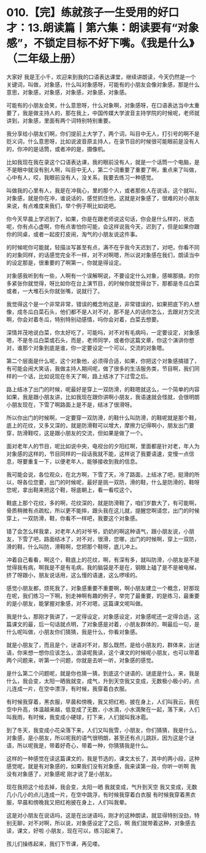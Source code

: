 # 010.【完】练就孩子一生受用的好口才：13.朗读篇丨第六集：朗读要有“对象感”，不锁定目标不好下嘴。《我是什么》（二年级上册）

大家好 我是王小千，欢迎来到我的口语表达课堂，继续讲朗读，今天仍然是一个关键词，叫做，对象感，什么叫对象感呀，可能有的小朋友会像对象感，那是什么意思，对象感，对象感，对象感，对象感，对象感。

可能有的小朋友会笑，什么意思呀，什么对象啊，对象感呀，在口语表达当中太重要了，我是做主持人的，那在我上，中国传媒大学波音主持学院的时候呢，老师就讲到，对象感，里面有两个词特别特别重要。

我分享给小朋友们啊，你们提前上大学了，两个词，叫目中无人，打引号的啊不是贬义词，什么意思呀，比如说波音原主持人，在录节目的时候很可能眼前是没有人的，你冲的是话筒，或者冲的是，摄像机。

比如我现在我在录这个口语表达课，我的眼前没有人，就是一个话筒一个电脑，是不是眼中就没有别人啊，叫目中无人，第二个词重要了重要了啊，重点来了叫做，心中有人，哎，我眼前没有人，没关系，我要去练习一种感觉。

叫做我的心里有人，我是在冲我心，里的那个人，或者那些人在说话，这个就叫，对象感，就是你在冲，谁说话的，感觉抓住他，这就是对象感了，很难的对小朋友来说，有点难度来我们，举个例子啊比如说吧。

你今天早晨上学迟到了，如果，你是在跟老师说这句话，你会是什么样的，状态呢，你有点心虚啊，你有点害怕你可能，会这样说我今天，迟到了，但是如果你跟你的同桌，或者一起皮打皮闹，淘气的小朋友说这件事。

的时候呢你可能就，轻描淡写甚至有点，满不在乎我今天迟到了，对吧，你看不同的对象同样，的话感觉完全不一样，对不对啊嗯，所以说对象感在我们，朗读当中的设定那是，很重要的了啊第一，你就是得设定。

对象感我听到有一些，人啊有一个误解啊说，不要设定什么对象，感嘛那搞，的你多紧张你就觉得，呀比如你在台上演节目，的时候你就觉得台下，那都是冬瓜白菜或者，一大堆石头你就张嘴，说就行了。

我觉得这个是一个非常非常，错误的概念哟这是，非常错误的，如果把底下的人想像，成冬瓜白菜石头，他们都不是人对不对，那不是人的话你怎么，去跟对方交流啊，你会对着冬瓜，特别特别动感情，吗你会对着，白菜去想要。

深情并茂地说白菜，你太好吃了，可能吗，对不对有毛病吗，一定要设定，对象感嗯，不是冬瓜白菜或石头，而是，老师同学，或者你这篇文章，你这个演讲你想对，谁那个对象到底是谁，你一定要设定一个可以，交流的对象嗯。

第二个层面是什么呢，这个对象他，必须得合适，如果，你把这个对象感搞错了，有可能会闹大笑话，我做主持人期间呢，做了很多的生活服务类，节目啊，我们同样的一个话，比如说现在冬天了啊，路上结冰了下过雪之后。

路上结冰了出门的时候，呢最好是穿上一双防滑，的鞋嗯就这么，一个简单的内容如果，我是跟小朋友讲，比如我现在跟你讲啊小朋友，我语速就会怪就，会很明朗小朋友现在，下雪了啊路面上是不是，结冰了很滑呀。

所以你出门的时候啊，一定要穿一双防滑，的鞋什么叫防滑，的鞋呢就是那个鞋，底上的花纹，又多又深的，就是防滑鞋可以增大，摩擦力记得啊小，朋友出门要穿，防滑鞋哎，这是跟小朋友的交流，但如果是做了一个。

面对老年人的节目，呢比如说中央，电视台的夕阳红啊，里面都是针对老，年人为对象感的这样的，节目同样的一段话我就不能，这样说了我要语速，变慢一点信息，呀要重复一下，以便老年人，能够接收到我的信息。

我可能会说，各位观众，在北方啊，下雪了天，冷了路面，上结冰了吧，挺滑的所以，呀各位您要，出门的时候呢，最好是挑一双防，滑的鞋，什么是防滑的，鞋呀您呢，拿出鞋来把这个鞋，呀底朝上，看一看哎这个。

鞋底上那个花纹，多的啊，花纹深的，就是防滑鞋了，咱们岁数大了，有可能啊，骨质稍微有点疏松，所以更不能摔，跟头我在这儿就，提醒您啊请您，出门的时候穿上，一双防滑，鞋，你看不一样吧，我要这个对象感。

错了会怎么样我拿，对老年人的对爷爷，奶奶的啊这种语气，跟小朋友说，小朋友，下雪了吧，路面结冰了，对不对，很滑，您哪，出门的时候啊，穿上一双防，滑的鞋，什么叫防，滑鞋啊，您把那个鞋呀，底儿冲上。

冲着自己看看，啊这个，鞋底上的花纹，啊，有深有多，就叫防滑，小朋友是不是觉得我有病，啊我是不是有毛病，我的脑袋是不是在，钢眼上磕了是不是被电梯，挤了呀跟小，朋友说话用，这么慢的语速，这么啰嗦的。

感觉小朋友都，烦死我了，对象感重要不重要啊，啊小朋友建立一个概念，好那现在呢，我们练习一下啊，别走神啊有趣的例子，举完了最重要，的是练习，最重要的是小朋友，能掌握对象感，对不对嗯，这篇课文呢叫做。

我是什么，那刚才我讲了，一定得设定，对象感设定，对象感呢还一定得合适，这篇课文的最，后一句话就点明，了对象感是对着，小朋友群体的，啊最后一句，是什么呢叫做，小朋友你们猜猜，我是什么，你看对象感。

就是小朋友了，而且是个，谜语对不对，那么既然，是给小朋友的，群体来，出谜语，你来想一想你应该怎么，浪读呢我读，这个课文的时候呢小朋友，也可以带着两个问题来，听第一个问题，你就是去听一听，对象感的感觉。

是什么第二个问题呢，就是你也猜一猜，到底这个谜语的，谜底是什么，来，我是什么，我会变，太阳一晒我就变，成气，升到天空我又变成，无数极小极小的，点儿连成一片，在空中漂浮，有时候，我穿着白衣服。

有时候我穿着，黑衣服，早晨和傍晚，我又把红袍，披在身上，人们叫我云，我在空中升高，体温越来越，低变成了无数，小水滴，小水滴聚在一起，落下来，人们叫我雨，有时候，我变成小硬球，打下来，人们就叫我冰雹。

到了冬天，我变成小花朵落下来，人们又叫我雪，小朋友，你们猜猜，我是什么，对象感，是小朋友，所以呢我的语气很明朗，甚至还有点儿跳跃，因为这是个谜语，所以呢我是，带着好奇心，带着一种，你猜猜我是什么。

这样的一种感觉在读这篇课文的，我是节选的，课文太长了，其中的两小段，这种感觉呢，就是有对象感的，如果我们没有对象感，我来读第一段，你听一听啊 我没有对象感了，对象感呢 刚才说了是小朋友。

现在我把这个给去掉，我会变，太阳一晒 我就变成，气升到天空 我又变成，无数几小几小的点儿连成一片，在空中跳浮，有时候我穿着白衣服 有时候我穿着黑衣服，早晨和傍晚我又把红袍披在身上，人们叫我晕。

这是对小朋友在说话吗，这是在出谜语吗，刚才的这种朗读，就显得特别没劲，特别无聊，对不对啊，所以说，对象感设定了之后，啊 我们就带着这种，对象感去读，课文，好啦 小朋友，现在可以，练习起来了。

孩儿们操练起来，我们下节课，再见喽。